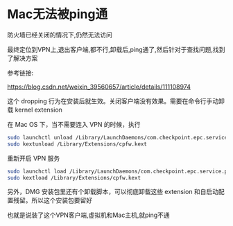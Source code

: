 # Mac无法被ping通

防火墙已经关闭的情况下,仍然无法访问

最终定位到VPN上,退出客户端,都不行,卸载后,ping通了,然后针对于查找问题,找到了解决方案

参考链接:

https://blog.csdn.net/weixin_39560657/article/details/111108974

这个 dropping 行为在安装后就生效。关闭客户端没有效果。需要在命令行手动卸载 kernel extension

在 Mac OS 下，当不需要连入 VPN 的时候，执行

```sh
sudo launchctl unload /Library/LaunchDaemons/com.checkpoint.epc.service.plist
sudo kextunload /Library/Extensions/cpfw.kext
```

重新开启 VPN 服务

```sh
sudo launchctl load /Library/LaunchDaemons/com.checkpoint.epc.service.plist
sudo kextload /Library/Extensions/cpfw.kext
```

另外，DMG 安装包里还有个卸载脚本，可以彻底卸载这些 extension 和自启动配置残留。所以这个安装包要留好

也就是说装了这个VPN客户端,虚拟机和Mac主机,就ping不通